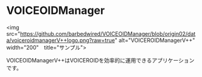 # VOICEOIDManager

<img src="https://github.com/barbedwired/VOICEOIDManager/blob/origin02/data/voiceroidmanagerV++logo.png?raw=true" alt="VOICEROIDManagerV++" width="200"　title="サンプル">

VOICEOIDManagerV++はVOICEROIDを効率的に運用できるアプリケーションです。

